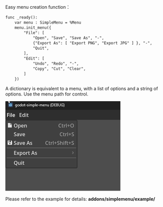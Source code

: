 Easy menu creation function：


```gdscript
func _ready():
	var menu : SimpleMenu = %Menu
	menu.init_menu({
		"File": [
			"Open", "Save", "Save As", "-",
			{"Export As": [ "Export PNG", "Export JPG" ] }, "-",
			"Quit",
		],
		"Edit": [
			"Undo", "Redo", "-",
			"Copy", "Cut", "Clear",
		]
	})
```

A dictionary is equivalent to a menu, with a list of options and a string of options. Use the menu path for control.

![](addons/simplemenu/images/2024-04-07_081721.png)


Please refer to the example for details: **addons/simplemenu/example/**


